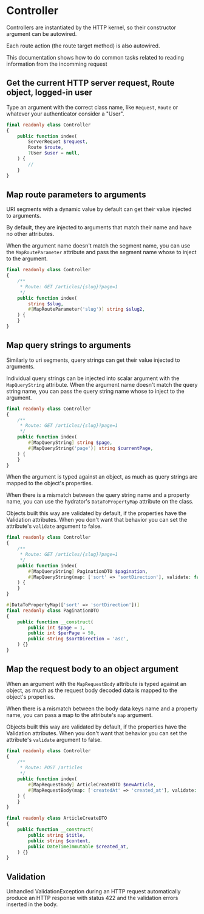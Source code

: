 # Controller

Controllers are instantiated by the HTTP kernel, so their constructor argument can be autowired.

Each route action (the route target method) is also autowired.

This documentation shows how to do common tasks related to reading information from the incomming request

## Get the current HTTP server request, Route object, logged-in user

Type an argument with the correct class name, like `Request`, `Route` or whatever your authenticator consider a "User".

```php
final readonly class Controller
{
    public function index(
        ServerRequet $request, 
        Route $route, 
        ?User $user = null,
    ) {
        //    
    }
}
```

## Map route parameters to arguments

URI segments with a dynamic value by default can get their value injected to arguments.

By default, they are injected to arguments that match their name and have no other attributes.

When the argument name doesn't match the segment name, you can use the `MapRouteParameter` attribute and pass the segment name whose to inject to the argument.

```php
final readonly class Controller
{
    /**
     * Route: GET /articles/{slug}?page=1
     */
    public function index(
        string $slug,
        #[MapRouteParameter('slug')] string $slug2,
    ) {
    }
}
```

## Map query strings to arguments

Similarly to uri segments, query strings can get their value injected to arguments.

Individual query strings can be injected into scalar argument with the `MapQueryString` attribute. When the argument name doesn't match the query string name, you can pass the query string name whose to inject to the argument.

```php
final readonly class Controller
{
    /**
     * Route: GET /articles/{slug}?page=1
     */
    public function index(
        #[MapQueryString] string $page,
        #[MapQueryString('page')] string $currentPage,
    ) {
    }
}
```

When the argument is typed against an object, as much as query strings are mapped to the object's properties.

When there is a mismatch between the query string name and a property name, you can use the hydrator's `DataToPropertyMap` attribute on the class.

Objects built this way are validated by default, if the properties have the Validation attributes. When you don't want that behavior you can set the attribute's `validate` argument to false. 

```php
final readonly class Controller
{
    /**
     * Route: GET /articles/{slug}?page=1
     */
    public function index(
        #[MapQueryString] PaginationDTO $pagination,
        #[MapQueryString(map: ['sort' => 'sortDirection'], validate: false)] PaginationDTO $pagination2,
    ) {
    }
}

#[DataToPropertyMap(['sort' => 'sortDirection'])]
final readonly class PaginationDTO
{
    public function __construct(
        public int $page = 1,    
        public int $perPage = 50,
        public string $sortDirection = 'asc',   
    ) {}
}
```


## Map the request body to an object argument

When an argument with the `MapRequestBody` attribute is typed against an object, as much as the request body decoded data is mapped to the object's properties.

When there is a mismatch between the body data keys name and a property name, you can pass a map to the attribute's `map` argument.

Objects built this way are validated by default, if the properties have the Validation attributes. When you don't want that behavior you can set the attribute's `validate` argument to false.

```php
final readonly class Controller
{
    /**
     * Route: POST /articles
     */
    public function index(
        #[MapRequestBody] ArticleCreateDTO $newArticle,
        #[MapRequestBody(map: ['createdAt' => 'created_at'], validate: false)] ArticleCreateDTO $newArticle,
    ) {
    }
}

final readonly class ArticleCreateDTO
{
    public function __construct(
        public string $title,    
        public string $content,   
        public DateTimeImmutable $created_at,   
    ) {}
}
```

## Validation

Unhandled ValidationException during an HTTP request automatically produce an HTTP response with status 422 and the validation errors inserted in the body.

